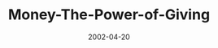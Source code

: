 ---
layout: music 
title: "Money-The-Power-of-Giving"
series: "Handle with Care"
date: 2002-04-20 
description: "Take a look at several powerful forces that we need to handle with care.  "
audio: "http://s3.amazonaws.com/crossroadsaudiomessages/Power_of_Giving.mp3"
audio-duration: "38:51"
---